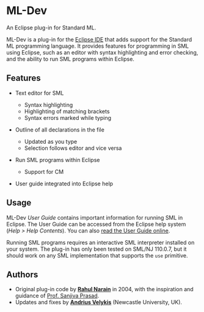 # ML-Dev

An Eclipse plug-in for Standard ML.

ML-Dev is a plug-in for the [Eclipse IDE][eclipse] that adds support for the Standard ML
programming language. It provides features for programming in SML using Eclipse, such as
an editor with syntax highlighting and error checking, and the ability to run SML programs within
Eclipse.


## Features

-   Text editor for SML
    -   Syntax highlighting
    -   Highlighting of matching brackets
    -   Syntax errors marked while typing

-   Outline of all declarations in the file
    -   Updated as you type
    -   Selection follows editor and vice versa

-   Run SML programs within Eclipse
    -   Support for CM

-   User guide integrated into Eclipse help


## Usage

ML-Dev _User Guide_ contains important information for running SML in Eclipse. The User Guide can
be accessed from the Eclipse help system (_Help \> Help Contents_). You can also
[read the User Guide online][mldev-guide].

Running SML programs requires an interactive SML interpreter installed on your system. The plug-in
has only been tested on SML/NJ 110.0.7, but it should work on any SML implementation that supports the
`use` primitive.


## Authors

-   Original plug-in code by **[Rahul Narain][narain]** in 2004, with the inspiration and guidance
of [Prof. Sanjiva Prasad][prasad].
-   Updates and fixes by **[Andrius Velykis][velykis]** (Newcastle University, UK).

[eclipse]: http://www.eclipse.org
[mldev-guide]: http://www.eecs.berkeley.edu/~narain/projects/mldev/userguide/
[narain]: http://www.eecs.berkeley.edu/~narain/
[prasad]: http://www.cse.iitd.ac.in/~sanjiva/
[velykis]: http://andrius.velykis.lt
